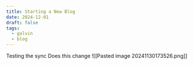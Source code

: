 ```yaml
---
title: Starting a New Blog
date: 2024-12-01
draft: false
tags:
  - galvin
  - blog
---
```


Testing the sync Does this change
![[Pasted image 20241130173526.png]]